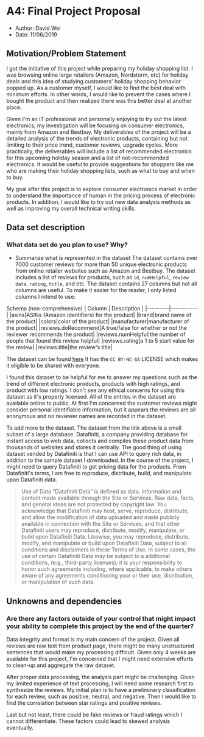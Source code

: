 # A4: Final Project Proposal
- Author: David Wei
- Date: 11/06/2019

## Motivation/Problem Statement
I got the initiative of this project while preparing my holiday shopping list. I was browsing online large retailers (Amazon, Nordstorm, etc) for holiday deals and this idea of studying customers' holiday shopping behavior popped up. As a customer myself, I would like to find the best deal with minimum efforts. In other words, I would like to prevent the cases where I bought the product and then realized there was this better deal at another place.

Given I'm an IT professional and personally enjoying to try out the latest electronics, my investigation will be focusing on consumer electronics, mainly from Amazon and Bestbuy. My deliverables of the project will be a detailed analysis of the trends of electronic products, containing but not limiting to their price trend, customer reviews, upgrade cycles. More practically, the deliverables will include a list of recommended electronics for this upcoming holiday season
and a list of not-recommended electronics. It would be useful to provide suggestions for shoppers like me who are making their holiday shopping lists, such as what to buy and when to buy.

My goal after this project is to explore consumer electronics market in order to understand the importance of human in the pricing process of electronic products. In addition, I would like to try out new data analysis methods as well as improving my overall technical writing skills.

## Data set description
### What data set do you plan to use? Why?
- Summarize what is represented in the dataset
The dataset contains over 7000 customer reviews for more than 50 unique electronic products from online retailer websites such as Amazon and Bestbuy. The dataset includes a list of reviews for products, such as `id`, `numHelpful`, `review data`, `rating`, `title`, and etc. The dataset contains 27 columns but not all columns are useful. To make it easier for the reader, I only listed columns I intend to use:

Schema (non-comprehensive)
| Column | Description |
|---------|-----------|
|asins|ASINs (Amazon identifiers) for the product|
|brand|brand name of the product|
|colors|color of the product|
|manufacturer|manufacturer of the product|
|reviews.doRecommend|A true/false for whether or not the reviewer recommends the product|
|reviews.numHelpful|the number of people that found this review helpful|
|reviews.rating|a 1 to 5 start value for the review|
|reviews.title|the review's title|

The dataset can be found [here](https://data.world/datafiniti/amazon-and-best-buy-electronics)
It has the `CC BY-NC-SA` LICENSE which makes it eligible to be shared with everyone.

I found this dataset to be helpful for me to answer my questions such as the trend of different electronic products, products with high ratings, and product with low ratings. 
I don't see any ethical concerns for using this dataset as it's properly licensed. All of the entries in the dataset are available online to public. At first I'm concerned the customer reviews might consider personal identifiable information, but it appears the reviews are all anonymous and no reviewer names are recorded in the dataset.

To add more to the dataset. The dataset from the link above is a small subset of a large database. Datafiniti, a company providing database for instant access to web data, collects and compiles these product data from thousands of websites and stores it centrally. The good thing of using dataset vended by Datafiniti is that I can use API to query rich data, in addition to the sample dataset I downloaded. In the course of the project, I might need to query Datafiniti to get pricing data for
the products. From Datafiniti's terms, I am free to reproduce, distribute, build, and manipulate upon Datafiniti data.

> Use of Data
“Datafiniti Data” is defined as data, information and content made available through the Site or Services.
Raw data, facts, and general ideas are not protected by copyright law. You acknowledge that Datafiniti may host, serve, reproduce, distribute, and allow the modification of data uploaded and made publicly available in connection with the Site or Services, and that other Datafiniti users may reproduce, distribute, modify, manipulate, or build upon Datafiniti Data. Likewise, you may reproduce, distribute, modify, and manipulate or build upon Datafiniti Data, subject to all conditions and disclaimers in these Terms of Use. In some cases, the use of certain Datafiniti Data may be subject to a additional conditions, (e.g., third-party licenses); it is your responsibility to honor such agreements including, where applicable, to make others aware of any agreements conditioning your or their use, distribution, or manipulation of such data.

## Unknowns and dependencies
### Are there any factors outside of your control that might impact your ability to complete this project by the end of the quarter?
Data integrity and format is my main concern of the project. Given all reviews are raw text from product page, there might be many unstructured sentences that would make my processing difficult. Given only 4 weeks are available for this project, I'm concerned that I might need extensive efforts to clean-up and aggregate the raw dataset.

After proper data processing, the analysis part might be challenging. Given my limited experience of text processing, I will need some research first to synthesize the reviews. My initial plan is to have a preliminary classification for each review, such as positive, neutral, and negative. Then I would like to find the correlation between star ratings and positive reviews.

Last but not least, there could be fake reviews or fraud ratings which I cannot differentiate. These factors could lead to skewed analysis eventually.
